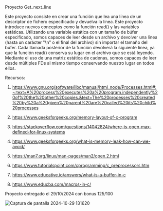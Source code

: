 Proyecto Get_next_line

Este proyecto consiste en crear una función que lea una línea de un descriptor de fichero especificado y devuelva la línea. Este proyecto introduce nuevos conceptos como la función read() y las variables estáticas. Utilizando una variable estática con un tamaño de búfer especificado, somos capaces de leer desde un archivo y devolver una línea (hasta un carácter "\n" o el final del archivo) sin importar el tamaño del búfer. Cada llamada posterior de la función devolverá la siguiente línea, ya que la función read() conserva su lugar en el archivo que se está leyendo. Mediante el uso de una matriz estática de cadenas, somos capaces de leer desde múltiples FDs al mismo tiempo conservando nuestro lugar en todos ellos.

Recursos:

1. https://www.gnu.org/software/libc/manual/html_node/Processes.html#:~:text=A%20process%20executes%20a%20program,independently%20of%20the%20other%20copies.&text=The%20processes%20created%20by%20a%20given%20parent%20are%20called%20its%20child%20processes

2. https://www.geeksforgeeks.org/memory-layout-of-c-program

3. https://stackoverflow.com/questions/14042824/where-is-open-max-defined-for-linux-systems

4. https://www.geeksforgeeks.org/what-is-memory-leak-how-can-we-avoid/

5. https://man7.org/linux/man-pages/man2/open.2.html

6. https://www.tutorialspoint.com/cprogramming/c_preprocessors.htm

7. https://www.educative.io/answers/what-is-a-buffer-in-c

8. https://www.educba.com/macros-in-c/

Proyecto entregado el 29/10/2024 con bonus 125/100

![Captura de pantalla 2024-10-29 131620](https://github.com/user-attachments/assets/51941029-31a4-4f3f-b7b3-7d5f267e68e0)
